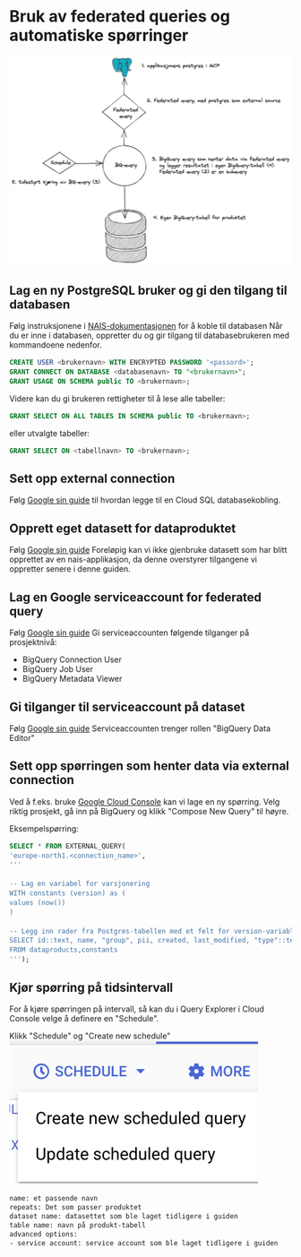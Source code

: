 # Bruk av federated queries og automatiske spørringer


![Konseptuell fremstilling av federated queries med schedule](federated-query.png)

## Lag en ny PostgreSQL bruker og gi den tilgang til databasen
Følg instruksjonene i [NAIS-dokumentasjonen](https://docs.nais.io/persistence/postgres/#personal-database-access) for å koble til databasen
Når du er inne i databasen, oppretter du og gir tilgang til databasebrukeren med kommandoene nedenfor.
```sql
CREATE USER <brukernavn> WITH ENCRYPTED PASSWORD '<passord>';
GRANT CONNECT ON DATABASE <databasenavn> TO "<brukernavn>";
GRANT USAGE ON SCHEMA public TO <brukernavn>;
```
Videre kan du gi brukeren rettigheter til å lese alle tabeller:
```sql
GRANT SELECT ON ALL TABLES IN SCHEMA public TO <brukernavn>;
```
eller utvalgte tabeller:
```sql
GRANT SELECT ON <tabellnavn> TO <brukernavn>;
```

## Sett opp external connection
Følg [Google sin guide](https://cloud.google.com/bigquery/docs/cloud-sql-federated-queries#setting-up-cloud-sql-database-connections) til hvordan legge til en Cloud SQL databasekobling.

## Opprett eget datasett for dataproduktet
Følg [Google sin guide](https://cloud.google.com/bigquery/docs/datasets)
Foreløpig kan vi ikke gjenbruke datasett som har blitt opprettet av en nais-applikasjon, da denne overstyrer tilgangene vi oppretter senere i denne guiden.

## Lag en Google serviceaccount for federated query
Følg [Google sin guide](https://cloud.google.com/iam/docs/creating-managing-service-accounts)
Gi serviceaccounten følgende tilganger på prosjektnivå:
- BigQuery Connection User
- BigQuery Job User
- BigQuery Metadata Viewer

## Gi tilganger til serviceaccount på dataset
Følg [Google sin guide](https://cloud.google.com/bigquery/docs/dataset-access-controls)
Serviceaccounten trenger rollen "BigQuery Data Editor"

## Sett opp spørringen som henter data via external connection
Ved å f.eks. bruke [Google Cloud Console](https://console.cloud.google.com) kan vi lage en ny spørring.
Velg riktig prosjekt, gå inn på BigQuery og klikk "Compose New Query" til høyre.

Eksempelspørring:
```sql
SELECT * FROM EXTERNAL_QUERY(
'europe-north1.<connection_name>',
'''

-- Lag en variabel for varsjonering 
WITH constants (version) as (
values (now())
)

-- Legg inn rader fra Postgres-tabellen med et felt for version-variablen vi definerte over.
SELECT id::text, name, "group", pii, created, last_modified, "type"::text, version
FROM dataproducts,constants
''');
```

## Kjør spørring på tidsintervall
For å kjøre spørringen på intervall, så kan du i Query Explorer i Cloud Console velge å definere en "Schedule".

Klikk "Schedule" og "Create new schedule"
![Schedule knapp eksempel](scheduled.png)

```
name: et passende navn 
repeats: Det som passer produktet
dataset name: datasettet som ble laget tidligere i guiden
table name: navn på produkt-tabell
advanced options:
- service account: service account som ble laget tidligere i guiden
```
